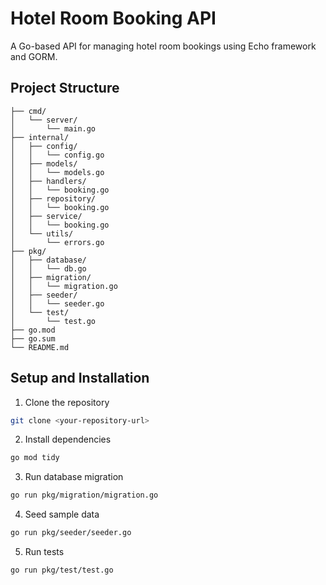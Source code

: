 
# Hotel Room Booking API

A Go-based API for managing hotel room bookings using Echo framework and GORM.

## Project Structure
```
├── cmd/
│   └── server/
│       └── main.go
├── internal/
│   ├── config/
│   │   └── config.go
│   ├── models/
│   │   └── models.go
│   ├── handlers/
│   │   └── booking.go
│   ├── repository/
│   │   └── booking.go
│   ├── service/
│   │   └── booking.go
│   └── utils/
│       └── errors.go
├── pkg/
│   ├── database/
│   │   └── db.go
│   ├── migration/
│   │   └── migration.go
│   ├── seeder/
│   │   └── seeder.go
│   └── test/
│       └── test.go
├── go.mod
├── go.sum
└── README.md
```

## Setup and Installation

1. Clone the repository
```bash
git clone <your-repository-url>
```

2. Install dependencies
```bash
go mod tidy
```

3. Run database migration
```bash
go run pkg/migration/migration.go
```

4. Seed sample data
```bash
go run pkg/seeder/seeder.go
```

5. Run tests
```bash
go run pkg/test/test.go
```